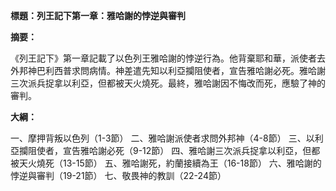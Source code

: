 **標題：列王記下第一章：雅哈謝的悖逆與審判**

**摘要：**

《列王記下》第一章記載了以色列王雅哈謝的悖逆行為。他背棄耶和華，派使者去外邦神巴利西普求問病情。神差遣先知以利亞攔阻使者，宣告雅哈謝必死。雅哈謝三次派兵捉拿以利亞，但都被天火燒死。最終，雅哈謝因不悔改而死，應驗了神的審判。

**大綱：**

一、摩押背叛以色列（1-3節）
二、雅哈謝派使者求問外邦神（4-8節）
三、以利亞攔阻使者，宣告雅哈謝必死（9-12節）
四、雅哈謝三次派兵捉拿以利亞，但都被天火燒死（13-15節）
五、雅哈謝死，約蘭接續為王（16-18節）
六、雅哈謝的悖逆與審判（19-21節）
七、敬畏神的教訓（22-24節）
